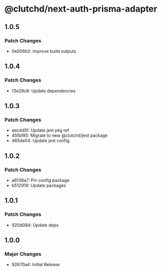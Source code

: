 # @clutchd/next-auth-prisma-adapter

## 1.0.5

### Patch Changes

- 0e006b2: Improve build outputs

## 1.0.4

### Patch Changes

- 13e29c8: Update dependencies

## 1.0.3

### Patch Changes

- aecdd5f: Update jest pkg ref
- 45fbf85: Migrate to new @clutchd/jest package
- 465de04: Update jest config

## 1.0.2

### Patch Changes

- a6138a7: Pin config package
- b512919: Update packages

## 1.0.1

### Patch Changes

- 920d084: Update deps

## 1.0.0

### Major Changes

- 92670a4: Initial Release
